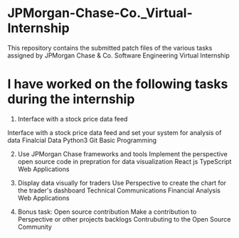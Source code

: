 # JPMorgan-Chase-Co._Virtual-Internship
This repository contains the submitted patch files of the various tasks assigned by JPMorgan Chase & Co. Software Engineering Virtual Internship

# I have worked on the following tasks during the internship

1. Interface with a stock price data feed 

Interface with a stock price data feed and set your system for analysis of data
Finalcial Data
Python3
Git
Basic Programming

2. Use JPMorgan Chase frameworks and tools 
Implement the perspective open source code in prepration for data visualization
React js
TypeScript
Web Applications

3. Display data visually for traders 
Use Perspective to create the chart for the trader's dashboard
Technical Communications
Financial Analysis
Web Applications

4. Bonus task: Open source contribution
Make a contribution to Perspective or other projects backlogs
Contrubuting to the Open Source Community
